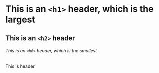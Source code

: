 # This is an `<h1>` header, which is the largest

## This is an `<h2>` header

###### This is an `<h6>` header, which is the smallest

This is header.
